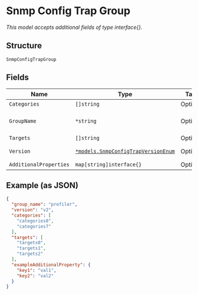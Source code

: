 
# Snmp Config Trap Group

*This model accepts additional fields of type interface{}.*

## Structure

`SnmpConfigTrapGroup`

## Fields

| Name | Type | Tags | Description |
|  --- | --- | --- | --- |
| `Categories` | `[]string` | Optional | - |
| `GroupName` | `*string` | Optional | Categories list can refer to https://www.juniper.net/documentation/software/topics/task/configuration/snmp_trap-groups-configuring-junos-nm.html |
| `Targets` | `[]string` | Optional | - |
| `Version` | [`*models.SnmpConfigTrapVersionEnum`](../../doc/models/snmp-config-trap-version-enum.md) | Optional | enum: `all`, `v1`, `v2`<br>**Default**: `"v2"` |
| `AdditionalProperties` | `map[string]interface{}` | Optional | - |

## Example (as JSON)

```json
{
  "group_name": "profiler",
  "version": "v2",
  "categories": [
    "categories8",
    "categories7"
  ],
  "targets": [
    "targets0",
    "targets1",
    "targets2"
  ],
  "exampleAdditionalProperty": {
    "key1": "val1",
    "key2": "val2"
  }
}
```


